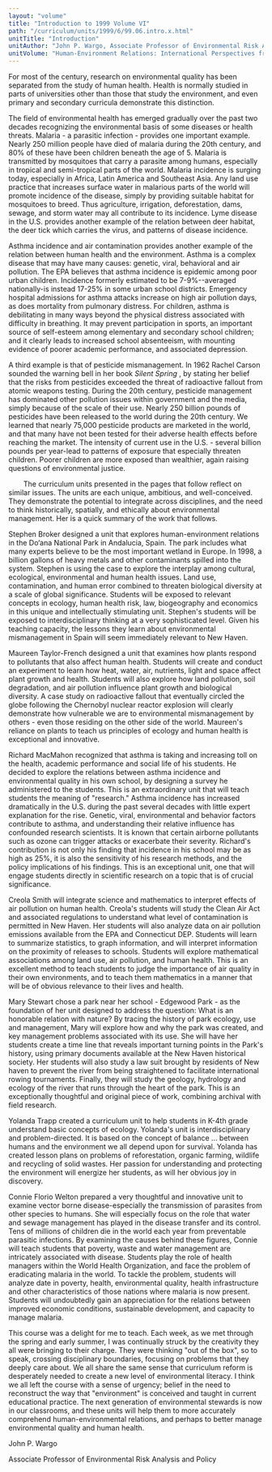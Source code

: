 ```yaml
---
layout: "volume"
title: "Introduction to 1999 Volume VI"
path: "/curriculum/units/1999/6/99.06.intro.x.html"
unitTitle: "Introduction"
unitAuthor: "John P. Wargo, Associate Professor of Environmental Risk Analysis and Policy."
unitVolume: "Human-Environment Relations: International Perspectives from History, Science, Politics, and Ethics"
---
```

<body>
<p>
For most of the century, research on environmental quality has been separated from the study of human health.  Health is normally studied in parts of universities other than those that study the environment, and even primary and secondary curricula demonstrate this distinction.
</p>
<p>
The field of environmental health has emerged gradually over the past two decades recognizing the environmental basis of some diseases or health threats.  Malaria - a parasitic infection - provides one important example.  Nearly 250 million people have died of malaria during the 20th century, and 80% of these have been children beneath the age of 5.  Malaria is transmitted by mosquitoes that carry a parasite among humans, especially in tropical and semi-tropical parts of the world.  Malaria incidence is surging today, especially in Africa, Latin America and Southeast Asia.  Any land use practice that increases surface water in malarious parts of the world will promote incidence of the disease, simply by providing suitable habitat for mosquitoes to breed.  Thus agriculture, irrigation, deforestation, dams, sewage, and storm water may all contribute to its incidence.  Lyme disease in the U.S. provides another example of the relation between deer habitat, the deer tick which carries the virus, and patterns of disease incidence.
</p>
<p>
Asthma incidence and air contamination provides another example of the relation between human health and the environment.  Asthma is a complex disease that may have many causes:  genetic, viral, behavioral and air pollution.  The EPA believes that asthma incidence is epidemic among poor urban children.  Incidence formerly estimated to be 7-9%--averaged nationally-is instead 17-25% in some urban school districts.  Emergency hospital admissions for asthma attacks increase on high air pollution days, as does mortality from pulmonary distress.  For children, asthma is debilitating in many ways beyond the physical distress associated with difficulty in breathing.  It may prevent participation in sports, an important source of self-esteem among elementary and secondary school children; and it clearly leads to increased school absenteeism, with mounting evidence of poorer academic performance, and associated depression.
</p>
<p>
A third example is that of pesticide mismanagement.  In 1962 Rachel Carson sounded the warning bell in her book
<i>
Silent Spring
</i>
, by stating her belief that the risks from pesticides exceeded the threat of radioactive fallout from atomic weapons testing.  During the 20th century, pesticide management has dominated other pollution issues within government and the media, simply because of the scale of their use.  Nearly 250 billion pounds of pesticides have been released to the world during the 20th century.  We learned that nearly 75,000 pesticide products are marketed in the world, and that many have not been tested for their adverse health effects before reaching the market.  The intensity of current use in the U.S. - several billion pounds per year-lead to patterns of exposure that especially threaten children.  Poorer children are more exposed than wealthier, again raising questions of environmental justice.
</p>
<p>
<font color="#ffffff" style="visibility:hidden;">
____
</font>
The curriculum units presented in the pages that follow reflect on similar issues.  The units are each unique, ambitious, and well-conceived.  They demonstrate the potential to integrate across disciplines, and the need to think historically, spatially, and ethically about environmental management.  Her is a quick summary of the work that follows.
</p>
<p>
Stephen Broker designed a unit that explores human-environment relations in the Do‘ana National Park in Andalucia, Spain.  The park includes what many experts believe to be the most important wetland in Europe.  In 1998, a billion gallons of heavy metals and other contaminants spilled into the system.  Stephen is using the case to explore the interplay among cultural, ecological, environmental and human health issues.  Land use, contamination, and human error combined to threaten biological diversity at a scale of global significance.  Students will be exposed to relevant concepts in ecology, human health risk, law, biogeography and economics in this unique and intellectually stimulating unit.  Stephen's students will be exposed to interdisciplinary thinking at a very sophisticated level.  Given his teaching capacity, the lessons they learn about environmental mismanagement in Spain will seem immediately relevant to New Haven.
</p>
<p>
Maureen Taylor-French designed a unit that examines how plants respond to pollutants that also affect human health.  Students will create and conduct an experiment to learn how heat, water, air, nutrients, light and space affect plant growth and health.  Students will also explore how land pollution, soil degradation, and air pollution influence plant growth and biological diversity.  A case study on radioactive fallout that eventually circled the globe following the Chernobyl nuclear reactor explosion will clearly demonstrate how vulnerable we are to environmental mismanagement by others - even those residing on the other side of the world.  Maureen's reliance on plants to teach us principles of ecology and human health is exceptional and innovative.
</p>
<p>
Richard MacMahon recognized that asthma is taking and increasing toll on the health, academic performance and social life of his students.  He decided to explore the relations between asthma incidence and environmental quality in his own school, by designing a survey he administered to the students.  This is an extraordinary unit that will teach students the meaning of "research."  Asthma incidence has increased dramatically in the U.S. during the past several decades with little expert explanation for the rise.  Genetic, viral, environmental and behavior factors contribute to asthma, and understanding their relative influence has confounded research scientists.  It is known that certain airborne pollutants such as ozone can trigger attacks or exacerbate their severity.  Richard's contribution is not only his finding that incidence in his school may be as high as 25%, it is also the sensitivity of his research methods, and the policy implications of his findings.  This is an exceptional unit, one that will engage students directly in scientific research on a topic that is of crucial significance.
</p>
<p>
Creola Smith will integrate science and mathematics to interpret effects of air pollution on human health.  Creola's students will study the Clean Air Act and associated regulations to understand what level of contamination is permitted in New Haven.  Her students will also analyze data on air pollution emissions available from the EPA and Connecticut DEP.  Students will learn to summarize statistics, to graph information, and will interpret information on the proximity of releases to schools.  Students will explore mathematical associations among land use, air pollution, and human health.  This is an excellent method to teach students to judge the importance of air quality in their own environments, and to teach them mathematics in a manner that will be of obvious relevance to their lives and health.
</p>
<p>
Mary Stewart chose a park near her school - Edgewood Park - as the foundation of her unit designed to address the question:  What is an honorable relation with nature?  By tracing the history of park ecology, use and management, Mary will explore how and why the park was created, and key management problems associated with its use.  She will have her students create a time line that reveals important turning points in the Park's history, using primary documents available at the New Haven historical society.  Her students will also study a law suit brought by residents of New haven to prevent the river from being straightened to facilitate international rowing tournaments.  Finally, they will study the geology, hydrology and ecology of the river that runs through the heart of the park.  This is an exceptionally thoughtful and original piece of work, combining archival with field research.
</p>
<p>
Yolanda Trapp created a curriculum unit to help students in K-4th grade understand basic concepts of ecology.  Yolanda's unit is interdisciplinary and problem-directed.  It is based on the concept of balance … between humans and the environment we all depend upon for survival.  Yolanda has created lesson plans on problems of reforestation, organic farming, wildlife and recycling of solid wastes.  Her passion for understanding and protecting the environment will energize her students, as will her obvious joy in discovery.
</p>
<p>
Connie Florio Welton prepared a very thoughtful and innovative unit to examine vector borne disease-especially the transmission of parasites from other species to humans.  She will especially focus on the role that water and sewage management has played in the disease transfer and its control.  Tens of millions of children die in the world each year from preventable parasitic infections.  By examining the causes behind these figures, Connie will teach students that poverty, waste and water management are intricately associated with disease.  Students play the role of health managers within the World Health Organization, and face the problem of eradicating malaria in the world.  To tackle the problem, students will analyze date in poverty, health, environmental quality, health infrastructure and other characteristics of those nations where malaria is now present.  Students will undoubtedly gain an appreciation for the relations between improved economic conditions, sustainable development, and capacity to manage malaria.
</p>
<p>
This course was a delight for me to teach.  Each week, as we met through the spring and early summer, I was continually struck by the creativity they all were bringing to their charge.  They were thinking "out of the box", so to speak, crossing disciplinary boundaries, focusing on problems that they deeply care about.  We all share the same sense that curriculum reform is desperately needed to create a new level of environmental literacy.  I think we all left the course with a sense of urgency; belief in the need to reconstruct the way that "environment" is conceived and taught in current educational practice.  The next generation of environmental stewards is now in our classrooms, and these units will help them to more accurately comprehend human-environmental relations, and perhaps to better manage environmental quality and human health.
</p>
<p>
John P. Wargo
</p>
<p>
Associate Professor of Environmental Risk Analysis and Policy
</p>
</body>
